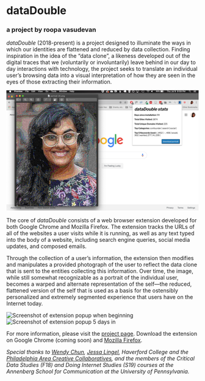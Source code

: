 # dataDouble
### a project by roopa vasudevan

*dataDouble* (2018-present) is a project designed to illuminate the ways in which our identities are flattened and reduced by data collection. Finding inspiration in the idea of the “data clone”, a likeness developed out of the digital traces that we (voluntarily or involuntarily) leave behind in our day to day interactions with technology, the project seeks to translate an individual user’s browsing data into a visual interpretation of how they are seen in the eyes of those extracting their information.    

<img src="site/img/01-dd-small.png" alt="Screenshot of portrait and extension side by side" width="700" style="margin-right:10px;"/>

The core of *dataDouble* consists of a web browser extension developed for both Google Chrome and Mozilla Firefox. The extension tracks the URLs of all of the websites a user visits while it is running, as well as any text typed into the body of a website, including search engine queries, social media updates, and composed emails.

Through the collection of a user’s information, the extension then modifies and manipulates a provided photograph of the user to reflect the data clone that is sent to the entities collecting this information. Over time, the image, while still somewhat recognizable as a portrait of the individual user, becomes a warped and alternate representation of the self—the reduced, flattened version of the self that is used as a basis for the ostensibly personalized and extremely segmented experience that users have on the Internet today.

<img src="https://roopavasudevan.com/img/dd-beginning.png" alt="Screenshot of extension popup when beginning" height="300" style="margin-right:10px;"/> <img src="https://roopavasudevan.com/img/dd-in-progress.png" alt="Screenshot of extension popup 5 days in" height="300"/>

For more information, please visit the [project page](https://datadouble.art). Download the extension on Google Chrome (coming soon) and [Mozilla Firefox](https://addons.mozilla.org/en-US/firefox/addon/datadouble/).

*Special thanks to [Wendy Chun](https://www.sfu.ca/communication/team/faculty/wendy-chun.html), [Jessa Lingel](https://www.asc.upenn.edu/people/faculty/jessa-lingel-phd), Haverford College and the [Philadelphia Area Creative Collaboratives](https://collaboratives.haverford.edu/surveillance-states/), and the members of the Critical Data Studies (F18) and Doing Internet Studies (S19) courses at the Annenberg School for Communication at the University of Pennsylvania.*

